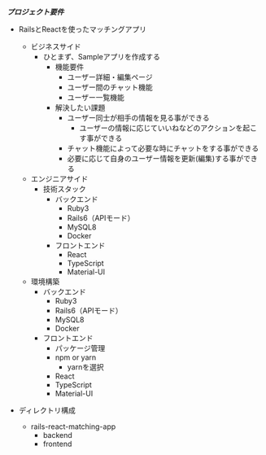 ***プロジェクト要件***
- RailsとReactを使ったマッチングアプリ
    - ビジネスサイド
        - ひとまず、Sampleアプリを作成する
            - 機能要件
                - ユーザー詳細・編集ページ
                - ユーザー間のチャット機能
                - ユーザー一覧機能
            - 解決したい課題
                - ユーザー同士が相手の情報を見る事ができる
                    - ユーザーの情報に応じていいねなどのアクションを起こす事ができる
                - チャット機能によって必要な時にチャットをする事ができる
                - 必要に応じて自身のユーザー情報を更新(編集)する事ができる
    - エンジニアサイド
        - 技術スタック
            - バックエンド
                - Ruby3
                - Rails6（APIモード）
                - MySQL8
                - Docker
            - フロントエンド
                - React
                - TypeScript
                - Material-UI
    - 環境構築
        - バックエンド
            - Ruby3
            - Rails6（APIモード）
            - MySQL8
            - Docker
        - フロントエンド
            - パッケージ管理
            - npm or yarn
                - yarnを選択
            - React
            - TypeScript
            - Material-UI

- ディレクトリ構成
    - rails-react-matching-app
        - backend
        - frontend
